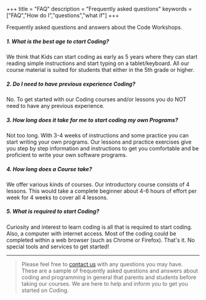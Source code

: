 +++
title = "FAQ"
description = "Frequently asked questions"
keywords = ["FAQ","How do I","questions","what if"]
+++

Frequently asked questions and answers about the Code Workshops.

##### 1. What is the best age to ctart Coding?

We think that Kids can start coding as early as 5 years where they can start reading simple instructions and start typing on a tablet/keyboard. All our course material is suited for students that either in the 5th grade or higher.


##### 2. Do I need to have previous experience Coding?

No. To get started with our Coding courses and/or lessons you do NOT need to have any previous experience.

##### 3. How long does it take for me to start coding my own Programs?

Not too long. With 3-4 weeks of instructions and some practice you can start writing your own programs. Our lessons and practice exercises give you step by step information and instructions to get you comfortable and be proficient to write your own software programs.

##### 4. How long does a Course take?

We offer various kinds of courses. Our introductory course consists of 4 lessons. This would take a complete beginner about 4-6 hours of effort per week for 4 weeks to cover all 4 lessons. 

##### 5. What is required to start Coding?

Curiosity and interest to learn coding is all that is required to start coding. Also, a computer with internet access. Most of the coding could be completed within a web browser (such as Chrome or Firefox). That's it.  No special tools and services to get started! 

---

> Please feel free to <a href="/contact">contact us</a> with any questions you may have. These are a sample of frequently asked questions and answers about coding and programming in general that parents and students before taking our courses. We are here to help and inform you to get you started on Coding.
